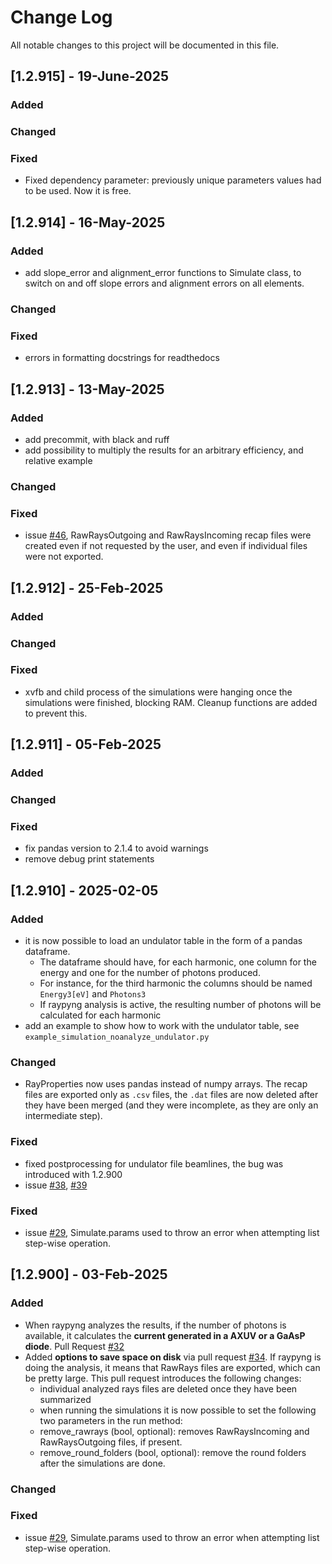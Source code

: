 # Change Log
All notable changes to this project will be documented in this file.

## [1.2.915] - 19-June-2025
### Added

### Changed

### Fixed
- Fixed dependency parameter: previously unique parameters values had to be used. Now it is free.


## [1.2.914] - 16-May-2025
### Added
- add slope_error and alignment_error functions to Simulate class, to switch on and off slope errors and alignment errors on all elements.
### Changed

### Fixed
- errors in formatting docstrings for readthedocs


## [1.2.913] - 13-May-2025
### Added
- add precommit, with black and ruff
- add possibility to multiply the results for an arbitrary efficiency, and relative example
### Changed

### Fixed
- issue [#46](https://github.com/hz-b/raypyng/issues/46), RawRaysOutgoing and RawRaysIncoming recap files were created even if not requested by the user, and even if individual files were not exported.



## [1.2.912] - 25-Feb-2025
### Added

### Changed

### Fixed
- xvfb and child process of the simulations were hanging once the simulations were finished, blocking RAM. Cleanup functions are added to prevent this.



## [1.2.911] - 05-Feb-2025
### Added

### Changed

### Fixed
- fix pandas version to 2.1.4 to avoid warnings
- remove debug print statements



## [1.2.910] - 2025-02-05
### Added
- it is now possible to load an undulator table in the form of a pandas dataframe. 
  - The dataframe should have, for each harmonic, one column for the energy and one for the number of photons produced. 
  - For instance, for the third harmonic the columns should be named `Energy3[eV]` and `Photons3`
  - If raypyng analysis is active, the resulting number of photons will be calculated for each harmonic
- add an example to show how to work with the undulator table, see `example_simulation_noanalyze_undulator.py`

### Changed
- RayProperties now uses pandas instead of numpy arrays. The recap files are exported only as `.csv` files, the `.dat` files are now deleted after they have been merged (and they were incomplete, as they are only an intermediate step).
 
### Fixed
- fixed postprocessing for undulator file beamlines, the bug was introduced with 1.2.900
- issue [#38](https://github.com/hz-b/raypyng/issues/38), [#39](https://github.com/hz-b/raypyng/issues/39)


### Fixed
- issue [#29](https://github.com/hz-b/raypyng/issues/29), Simulate.params used to throw an error when attempting list step-wise operation.



## [1.2.900] - 03-Feb-2025
### Added
 - When raypyng analyzes the results, if the number of photons is available, it calculates the **current generated in a AXUV or a GaAsP diode**. Pull Request [#32](https://github.com/hz-b/raypyng/pull/32)
 - Added **options to save space on disk** via pull request [#34](https://github.com/hz-b/raypyng/pull/34). If raypyng is doing the analysis, it means that RawRays files are exported, which can be pretty large. This pull request introduces the following changes:
   - individual analyzed rays files are deleted once they have been summarized
   - when running the simulations it is now possible to set the following two parameters in the run method:
    - remove_rawrays (bool, optional): removes RawRaysIncoming and RawRaysOutgoing files, if present. 
    - remove_round_folders (bool, optional): remove the round folders after the simulations are done.

### Changed
 
### Fixed
- issue [#29](https://github.com/hz-b/raypyng/issues/29), Simulate.params used to throw an error when attempting list step-wise operation.





